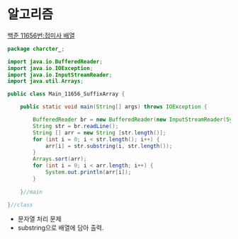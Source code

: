 # 알고리즘
[백준 11656번:접미사 배열](https://www.acmicpc.net/problem/11656)
```java
package charcter_;

import java.io.BufferedReader;
import java.io.IOException;
import java.io.InputStreamReader;
import java.util.Arrays;

public class Main_11656_SuffixArray {

	public static void main(String[] args) throws IOException {

		BufferedReader br = new BufferedReader(new InputStreamReader(System.in));
		String str = br.readLine();
		String [] arr = new String [str.length()];
		for (int i = 0; i < str.length(); i++) {
			arr[i] = str.substring(i, str.length());
		}
		Arrays.sort(arr);
		for (int i = 0; i < arr.length; i++) {
			System.out.println(arr[i]);
		}
		
	}//main

}//class
```
- 문자열 처리 문제
- substring으로 배열에 담아 출력.
